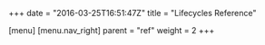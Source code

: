 +++
date = "2016-03-25T16:51:47Z"
title = "Lifecycles Reference"

[menu]
  [menu.nav_right]
    parent = "ref"
    weight = 2
+++


